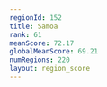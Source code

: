 ```yaml
---
regionId: 152
title: Samoa
rank: 61
meanScore: 72.17
globalMeanScore: 69.21
numRegions: 220
layout: region_score
---
```

